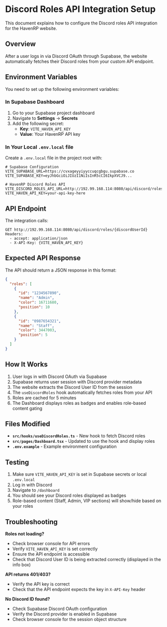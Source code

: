 # Discord Roles API Integration Setup

This document explains how to configure the Discord roles API integration for the HavenRP website.

## Overview

After a user logs in via Discord OAuth through Supabase, the website automatically fetches their Discord roles from your custom API endpoint.

## Environment Variables

You need to set up the following environment variables:

### In Supabase Dashboard

1. Go to your Supabase project dashboard
2. Navigate to **Settings** → **Secrets**
3. Add the following secret:
   - **Key**: `VITE_HAVEN_API_KEY`
   - **Value**: Your HavenRP API key

### In Your Local `.env.local` file

Create a `.env.local` file in the project root with:

```env
# Supabase Configuration
VITE_SUPABASE_URL=https://cvxageyyiyyccuqcgbgu.supabase.co
VITE_SUPABASE_KEY=eyJhbGciOiJIUzI1NiIsInR5cCI6IkpXVCJ9...

# HavenRP Discord Roles API
VITE_DISCORD_ROLES_API_URL=http://192.99.168.114:8080/api/discord/roles
VITE_HAVEN_API_KEY=your-api-key-here
```

## API Endpoint

The integration calls:
```
GET http://192.99.168.114:8080/api/discord/roles/{discordUserId}
Headers:
  - accept: application/json
  - X-API-Key: {VITE_HAVEN_API_KEY}
```

## Expected API Response

The API should return a JSON response in this format:

```json
{
  "roles": [
    {
      "id": "1234567890",
      "name": "Admin",
      "color": 16711680,
      "position": 10
    },
    {
      "id": "0987654321",
      "name": "Staff",
      "color": 3447003,
      "position": 5
    }
  ]
}
```

## How It Works

1. User logs in with Discord OAuth via Supabase
2. Supabase returns user session with Discord provider metadata
3. The website extracts the Discord User ID from the session
4. The `useDiscordRoles` hook automatically fetches roles from your API
5. Roles are cached for 5 minutes
6. The Dashboard displays roles as badges and enables role-based content gating

## Files Modified

- **`src/hooks/useDiscordRoles.ts`** - New hook to fetch Discord roles
- **`src/pages/Dashboard.tsx`** - Updated to use the hook and display roles
- **`.env.example`** - Example environment configuration

## Testing

1. Make sure `VITE_HAVEN_API_KEY` is set in Supabase secrets or local `.env.local`
2. Log in with Discord
3. Navigate to `/dashboard`
4. You should see your Discord roles displayed as badges
5. Role-based content (Staff, Admin, VIP sections) will show/hide based on your roles

## Troubleshooting

**Roles not loading?**
- Check browser console for API errors
- Verify `VITE_HAVEN_API_KEY` is set correctly
- Ensure the API endpoint is accessible
- Check that Discord User ID is being extracted correctly (displayed in the info box)

**API returns 401/403?**
- Verify the API key is correct
- Check that the API endpoint expects the key in `X-API-Key` header

**No Discord ID found?**
- Check Supabase Discord OAuth configuration
- Verify the Discord provider is enabled in Supabase
- Check browser console for the session object structure

